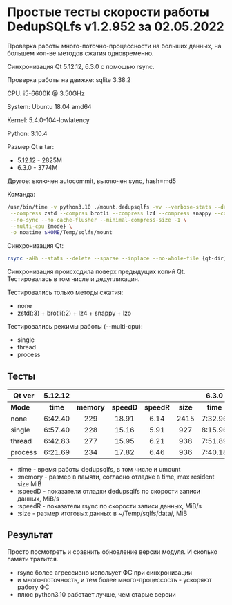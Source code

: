 # Простые тесты скорости работы DedupSQLfs v1.2.952 за 02.05.2022

Проверка работы много-поточно-процессности на больших данных, на большем кол-ве методов сжатия одновременно.

Cинхронизация Qt 5.12.12, 6.3.0 с помощью rsync.

Проверка работы на движке: sqlite 3.38.2

CPU: i5-6600K @ 3.50GHz

System: Ubuntu 18.04 amd64

Kernel: 5.4.0-104-lowlatency

Python: 3.10.4

Размер Qt в tar:

* 5.12.12 - 2825M
* 6.3.0 - 3774M

Другое: включен autocommit, выключен sync, hash=md5

Команда:
```sh
/usr/bin/time -v python3.10 ./mount.dedupsqlfs -vv --verbose-stats --data $HOME/Temp/sqlfs/data/ \
 --compress zstd --comprss brotli --compress lz4 --compress snappy --compress lzo \
 --no-sync --no-cache-flusher --minimal-compress-size -1 \
 --multi-cpu {mode} \
 -o noatime $HOME/Temp/sqlfs/mount
```

Синхронизация Qt:
```sh
rsync -aHh --stats --delete --sparse --inplace --no-whole-file {qt-dir}/ $HOME/Temp/sqlfs/mount/Qt/ && sudo umount $HOME/Temp/sqlfs/mount
```

Синхронизация происходила поверх предыдущих копий Qt. Тестировалась в том числе и дедупликация.

Тестировались только методы сжатия:

* none
* zstd(:3) + brotli(:2) + lz4 + snappy + lzo

Тестировались режимы работы (--multi-cpu):

* single
* thread
* process

## Тесты

| Qt ver     | 5.12.12                                                ||||| 6.3.0                                                  |||||
|------------|:--------:|:----------:|:----------:|:----------:|:--------:|:--------:|:----------:|:----------:|:----------:|:--------:|
| **Mode** | **time** | **memory** | **speedD** | **speedR** | **size** | **time** | **memory** | **speedD** | **speedR** | **size** |
| none       | 6:42.40  | 229        | 18.91      | 6.14       | 2415     | 7:32.96  | 321        | 25.02      | 6.18       | 5324     |
| single     | 6:57.40  | 228        | 15.16      | 5.91       | 927      | 8:15.96  | 276        | 18.68      | 5.60       | 1805     |
| thread     | 6:42.83  | 277        | 15.95      | 6.21       | 938      | 7:51.89  | 328        | 21.89      | 5.86       | 1814     |
| process    | 6:21.69  | 234        | 17.82      | 6.46       | 936      | 7:40.18  | 281        | 21.79      | 6.01       | 1817     |

* :time   - время работы dedupsqlfs, в том числе и umount
* :memory - размер в памяти, согласно отладке в time, max resident size MiB
* :speedD - показатели отладки dedupsqlfs по скорости записи данных, MiB/s
* :speedR - показатели rsync по скорости записи данных, MiB/s
* :size   - размер итоговых данных в ~/Temp/sqlfs/data/, MiB

## Результат

Просто посмотреть и сравнить обновление версии модуля. И сколько памяти тратится.

- rsync более агрессивно испольует ФС при синхронизации
- и много-поточность, и тем более много-процессость - ускоряют работу ФС
- плюс python3.10 работает лучше, чем старые версии
